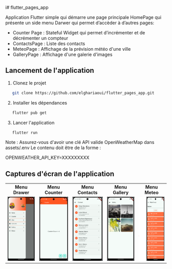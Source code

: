 i# flutter_pages_app

Application Flutter simple qui démarre une page principale HomePage qui présente un side menu Darwer qui permet d’accèder à d’autres pages:
* Counter Page : Stateful Widget qui permet d’incrémenter et de décrémenter un compteur
* ContactsPage : Liste des contacts
* MeteoPage : Affichage de la prévision météo d'une ville 
* GalleryPage : Affichage d'une galerie d'images

## Lancement de l'application 

1. Clonez le projet 

```bash
   git clone https://github.com/elghariaoui/flutter_pages_app.git
   ```

2. Installer les dépendances 

```bash
   flutter pub get
   ```

3. Lancer l'application

```bash
   flutter run
   ```

Note : Assurez-vous d'avoir une clé API valide OpenWeatherMap dans assets/.env 
Le contenu doit être de la forme :

OPENWEATHER_API_KEY=XXXXXXXXX

## Captures d'écran de l'application

<table>

<tr>
    <td align="center"><b>Menu Drawer</b></td>
    <td align="center"><b>Menu Counter</b></td>
    <td align="center"><b>Menu Contacts</b></td>
    <td align="center"><b>Menu Gallery</b></td>
    <td align="center"><b>Menu Meteo</b></td>
  </tr>
<tr>
    <td><img src="assets/images/screenshots/capture_menu.png" height="200" width="200"/></td>
    <td><img src="assets/images/screenshots/capture_counter.png" height="200" width="200"/></td>
    <td><img src="assets/images/screenshots/capture_contacts.png" height="200" width="200"/></td>
    <td><img src="assets/images/screenshots/capture_gallery.png" height="200" width="200"/></td>
    <td><img src="assets/images/screenshots/capture_meteo.png" height="200" width="200"/></td>
  
  
</tr>
</table>

